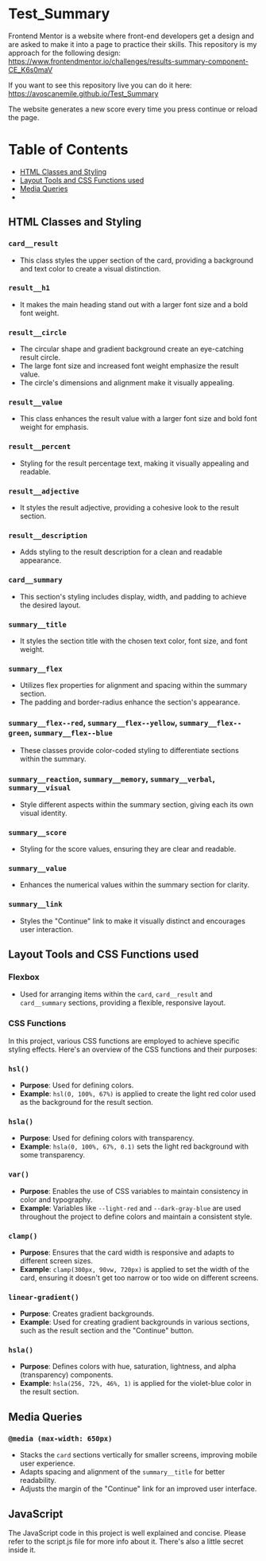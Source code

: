 # Test_Summary
Frontend Mentor is a website where front-end developers get a design and are asked to make it into a page to practice their skills. This repository is my approach for the following design: https://www.frontendmentor.io/challenges/results-summary-component-CE_K6s0maV

If you want to see this repository live you can do it here: https://avoscanemile.github.io/Test_Summary

The website generates a new score every time you press continue or reload the page. 
# Table of Contents
  - [HTML Classes and Styling](#html-classes-and-styling)
  - [Layout Tools and CSS Functions used](#layout-tools-and-css-functions-used)
  - [Media Queries](#media-queries)
  - 
## HTML Classes and Styling

### `card__result`
- This class styles the upper section of the card, providing a background and text color to create a visual distinction.

### `result__h1`
- It makes the main heading stand out with a larger font size and a bold font weight.

### `result__circle`
- The circular shape and gradient background create an eye-catching result circle.
- The large font size and increased font weight emphasize the result value.
- The circle's dimensions and alignment make it visually appealing.

### `result__value`
- This class enhances the result value with a larger font size and bold font weight for emphasis.

### `result__percent`
- Styling for the result percentage text, making it visually appealing and readable.

### `result__adjective`
- It styles the result adjective, providing a cohesive look to the result section.

### `result__description`
- Adds styling to the result description for a clean and readable appearance.

### `card__summary`
- This section's styling includes display, width, and padding to achieve the desired layout.

### `summary__title`
- It styles the section title with the chosen text color, font size, and font weight.

### `summary__flex`
- Utilizes flex properties for alignment and spacing within the summary section.
- The padding and border-radius enhance the section's appearance.

### `summary__flex--red`, `summary__flex--yellow`, `summary__flex--green`, `summary__flex--blue`
- These classes provide color-coded styling to differentiate sections within the summary.

### `summary__reaction`, `summary__memory`, `summary__verbal`, `summary__visual`
- Style different aspects within the summary section, giving each its own visual identity.

### `summary__score`
- Styling for the score values, ensuring they are clear and readable.

### `summary__value`
- Enhances the numerical values within the summary section for clarity.

### `summary__link`
- Styles the "Continue" link to make it visually distinct and encourages user interaction.

## Layout Tools and CSS Functions used

### Flexbox
- Used for arranging items within the `card`, `card__result` and `card__summary` sections, providing a flexible, responsive layout.

### CSS Functions 

In this project, various CSS functions are employed to achieve specific styling effects. Here's an overview of the CSS functions and their purposes:

### `hsl()`
- **Purpose**: Used for defining colors.
- **Example**: `hsl(0, 100%, 67%)` is applied to create the light red color used as the background for the result section.

### `hsla()`
- **Purpose**: Used for defining colors with transparency.
- **Example**: `hsla(0, 100%, 67%, 0.1)` sets the light red background with some transparency.

### `var()`
- **Purpose**: Enables the use of CSS variables to maintain consistency in color and typography.
- **Example**: Variables like `--light-red` and `--dark-gray-blue` are used throughout the project to define colors and maintain a consistent style.

### `clamp()`
- **Purpose**: Ensures that the card width is responsive and adapts to different screen sizes.
- **Example**: `clamp(300px, 90vw, 720px)` is applied to set the width of the card, ensuring it doesn't get too narrow or too wide on different screens.

### `linear-gradient()`
- **Purpose**: Creates gradient backgrounds.
- **Example**: Used for creating gradient backgrounds in various sections, such as the result section and the "Continue" button.

### `hsla()`
- **Purpose**: Defines colors with hue, saturation, lightness, and alpha (transparency) components.
- **Example**: `hsla(256, 72%, 46%, 1)` is applied for the violet-blue color in the result section.

## Media Queries

### `@media (max-width: 650px)`
- Stacks the `card` sections vertically for smaller screens, improving mobile user experience.
- Adapts spacing and alignment of the `summary__title` for better readability.
- Adjusts the margin of the "Continue" link for an improved user interface.

## JavaScript 

The JavaScript code in this project is well explained and concise. Please refer to the script.js file for more info about it. There's also a little secret inside it. 
